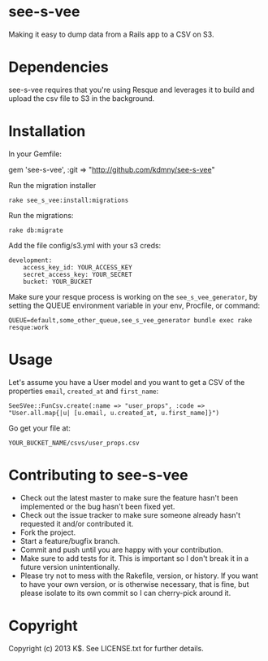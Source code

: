 see-s-vee
==========

Making it easy to dump data from a Rails app to a CSV on S3.


Dependencies
===========

see-s-vee requires that you're using Resque and leverages it to build and upload the csv file to S3 in the background.

Installation
==========

In your Gemfile:

  gem 'see-s-vee', :git => "http://github.com/kdmny/see-s-vee"


Run the migration installer

	rake see_s_vee:install:migrations 
	
Run the migrations:

	rake db:migrate

Add the file config/s3.yml with your s3 creds:

	development:
		access_key_id: YOUR_ACCESS_KEY
		secret_access_key: YOUR_SECRET
		bucket: YOUR_BUCKET

Make sure your resque process is working on the `see_s_vee_generator`,  by setting the QUEUE environment variable in your 
env, Procfile, or command:

	QUEUE=default,some_other_queue,see_s_vee_generator bundle exec rake resque:work
	
Usage
==========

Let's assume you have a User model and you want to get a CSV of the properties `email`, `created_at` and `first_name`:

	SeeSVee::FunCsv.create(:name => "user_props", :code => "User.all.map{|u| [u.email, u.created_at, u.first_name]}")


Go get your file at:
	
	YOUR_BUCKET_NAME/csvs/user_props.csv


Contributing to see-s-vee
============
 
* Check out the latest master to make sure the feature hasn't been implemented or the bug hasn't been fixed yet.
* Check out the issue tracker to make sure someone already hasn't requested it and/or contributed it.
* Fork the project.
* Start a feature/bugfix branch.
* Commit and push until you are happy with your contribution.
* Make sure to add tests for it. This is important so I don't break it in a future version unintentionally.
* Please try not to mess with the Rakefile, version, or history. If you want to have your own version, or is otherwise necessary, that is fine, but please isolate to its own commit so I can cherry-pick around it.

Copyright
============

Copyright (c) 2013 K$. See LICENSE.txt for
further details.

